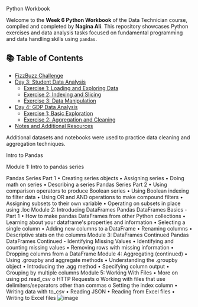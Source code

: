  Python Workbook

Welcome to the **Week 6 Python Workbook** of the Data Technician course, compiled and completed by **Nagina Ali**. This repository showcases Python exercises and data analysis tasks focused on fundamental programming and data handling skills using `pandas`.


## 📚 Table of Contents

- [FizzBuzz Challenge](#fizzbuzz-challenge)
- [Day 3: Student Data Analysis](#day-3-student-data-analysis)
  - [Exercise 1: Loading and Exploring Data](#exercise-1-loading-and-exploring-data)
  - [Exercise 2: Indexing and Slicing](#exercise-2-indexing-and-slicing)
  - [Exercise 3: Data Manipulation](#exercise-3-data-manipulation)
- [Day 4: GDP Data Analysis](#day-4-gdp-data-analysis)
  - [Exercise 1: Basic Exploration](#exercise-1-basic-exploration)
  - [Exercise 2: Aggregation and Cleaning](#exercise-2-aggregation-and-cleaning)
- [Notes and Additional Resources](#notes-and-additional-resources)


Additional datasets and notebooks were used to practice data cleaning and aggregation techniques.

Intro to Pandas

Module 1: Intro to pandas series

Pandas Series Part 1
•	Creating series objects
•	Assigning series
•	Doing math on series
•	Describing a series
Pandas Series Part 2
•	Using comparison operators to produce Boolean series
•	Using Boolean indexing to filter data
•	Using OR and AND operations to make compound filters
•	Assigning subsets to their own variable
•	Operating on subsets in place using .loc
Module 2: Introducing DataFrames
Pandas DataFrames Basics - Part 1
•	How to make pandas DataFrames from other Python collections
•	Learning about your dataframe's properties and information
•	Selecting a single column
•	Adding new columns to a DataFrame
•	Renaming columns
•	Descriptive stats on the columns
Module 3: DataFrames Continued
Pandas DataFrames Continued - Identifying Missing Values
•	Identifying and counting missing values
•	Removing rows with missing information
•	Dropping columns from a DataFrame
Module 4: Aggregating (continued)
•	Using .groupby and aggregate methods
•	Understanding the .groupby object
•	Introducing the .agg method
•	Specifying column output
•	Grouping by multiple columns
Module 5: Working With Files
•	More on using pd.read_csv
o	HTTP Requests
o	Working with files that use delimiters/separators other than commas
o	Setting the index column
•	Writing data with to_csv
•	Reading JSON
•	Reading from Excel files
•	Writing to Excel files
![image](https://github.com/user-attachments/assets/0f33564c-83ea-40a3-a18d-973087d49964)


